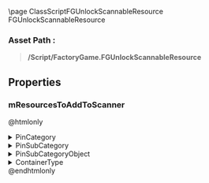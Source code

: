 \page ClassScriptFGUnlockScannableResource FGUnlockScannableResource
### Asset Path :
<b><blockquote>/Script/FactoryGame.FGUnlockScannableResource</blockquote></b>
## Properties

### mResourcesToAddToScanner
@htmlonly
<details>
 <summary>PinCategory</summary>
<blockquote>Class</blockquote>
</details>
<details>
 <summary>PinSubCategory</summary>
<blockquote>Class</blockquote>
</details>
<details>
 <summary>PinSubCategoryObject</summary>
<b><a href="_class_script_f_g_resource_descriptor.html"><blockquote>FGResourceDescriptor</blockquote></a></b>
</details>
<details>
 <summary>ContainerType</summary>
<blockquote>1</blockquote>
</details>
@endhtmlonly

